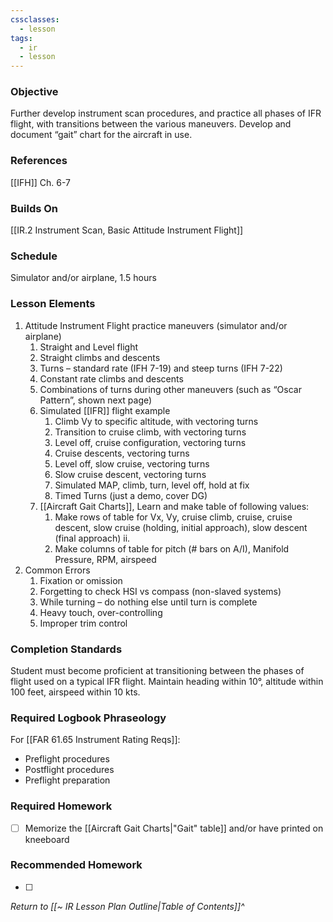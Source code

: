 ```yaml
---
cssclasses:
  - lesson
tags:
  - ir
  - lesson
---
```

### Objective
Further develop instrument scan procedures, and practice all phases of IFR flight, with transitions between the various maneuvers. Develop and document “gait” chart for the aircraft in use. 

### References
[[IFH]] Ch. 6-7 

### Builds On
[[IR.2 Instrument Scan, Basic Attitude Instrument Flight]]

### Schedule
Simulator and/or airplane, 1.5 hours 

### Lesson Elements
1. Attitude Instrument Flight practice maneuvers (simulator and/or airplane)
	1. Straight and Level flight
	2. Straight climbs and descents 
	3. Turns – standard rate (IFH 7-19) and steep turns (IFH 7-22) 
	4. Constant rate climbs and descents 
	5. Combinations of turns during other maneuvers (such as “Oscar Pattern”, shown next page) 
	6. Simulated [[IFR]] flight example 
		1. Climb Vy to specific altitude, with vectoring turns 
		2. Transition to cruise climb, with vectoring turns 
		3. Level off, cruise configuration, vectoring turns 
		4. Cruise descents, vectoring turns 
		5. Level off, slow cruise, vectoring turns 
		6. Slow cruise descent, vectoring turns 
		7. Simulated MAP, climb, turn, level off, hold at fix 
		8. Timed Turns (just a demo, cover DG)
	7. [[Aircraft Gait Charts]], Learn and make table of following values: 
		1. Make rows of table for Vx, Vy, cruise climb, cruise, cruise descent, slow cruise (holding, initial approach), slow descent (final approach) ii.
		2. Make columns of table for pitch (# bars on A/I), Manifold Pressure, RPM, airspeed 
2. Common Errors
	1. Fixation or omission
	2. Forgetting to check HSI vs compass (non-slaved systems) 
	3. While turning – do nothing else until turn is complete 
	4. Heavy touch, over-controlling
	5. Improper trim control

### Completion Standards
Student must become proficient at transitioning between the phases of flight used on a typical IFR flight. Maintain heading within 10°, altitude within 100 feet, airspeed within 10 kts.

### Required Logbook Phraseology
For [[FAR 61.65 Instrument Rating Reqs]]:
- Preflight procedures
- Postflight procedures
- Preflight preparation

### Required Homework
- [ ] Memorize the [[Aircraft Gait Charts|"Gait" table]] and/or have printed on kneeboard

### Recommended Homework
- [ ] 

*Return to [[~ IR Lesson Plan Outline|Table of Contents]]^*